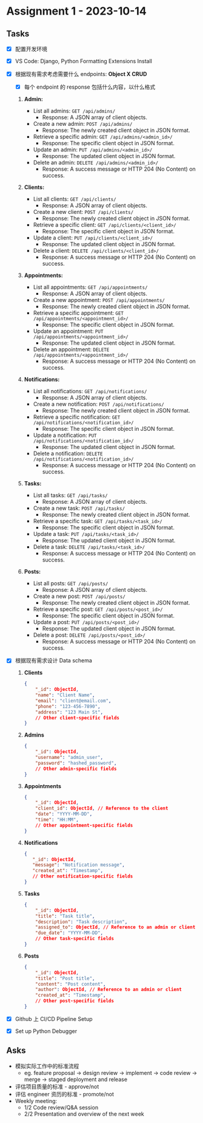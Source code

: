 # Assignment 1 - 2023-10-14

## Tasks

- [x] 配置开发环境
- [x] VS Code: Django, Python Formatting Extensions Install
- [x] 根据现有需求考虑需要什么 endpoints: **Object X CRUD**

  - [x] 每个 endpoint 的 response 包括什么内容，以什么格式

  1. **Admin:**

     - List all admins: `GET /api/admins/`
       - Response: A JSON array of client objects.
     - Create a new admin: `POST /api/admins/`
       - Response: The newly created client object in JSON format.
     - Retrieve a specific admin: `GET /api/admins/<admin_id>/`
       - Response: The specific client object in JSON format.
     - Update an admin: `PUT /api/admins/<admin_id>/`
       - Response: The updated client object in JSON format.
     - Delete an admin: `DELETE /api/admins/<admin_id>/`
       - Response: A success message or HTTP 204 (No Content) on success.

  2. **Clients:**

     - List all clients: `GET /api/clients/`
       - Response: A JSON array of client objects.
     - Create a new client: `POST /api/clients/`
       - Response: The newly created client object in JSON format.
     - Retrieve a specific client: `GET /api/clients/<client_id>/`
       - Response: The specific client object in JSON format.
     - Update a client: `PUT /api/clients/<client_id>/`
       - Response: The updated client object in JSON format.
     - Delete a client: `DELETE /api/clients/<client_id>/`
       - Response: A success message or HTTP 204 (No Content) on success.

  3. **Appointments:**

     - List all appointments: `GET /api/appointments/`
       - Response: A JSON array of client objects.
     - Create a new appointment: `POST /api/appointments/`
       - Response: The newly created client object in JSON format.
     - Retrieve a specific appointment: `GET /api/appointments/<appointment_id>/`
       - Response: The specific client object in JSON format.
     - Update an appointment: `PUT /api/appointments/<appointment_id>/`
       - Response: The updated client object in JSON format.
     - Delete an appointment: `DELETE /api/appointments/<appointment_id>/`
       - Response: A success message or HTTP 204 (No Content) on success.

  4. **Notifications:**

     - List all notifications: `GET /api/notifications/`
       - Response: A JSON array of client objects.
     - Create a new notification: `POST /api/notifications/`
       - Response: The newly created client object in JSON format.
     - Retrieve a specific notification: `GET /api/notifications/<notification_id>/`
       - Response: The specific client object in JSON format.
     - Update a notification: `PUT /api/notifications/<notification_id>/`
       - Response: The updated client object in JSON format.
     - Delete a notification: `DELETE /api/notifications/<notification_id>/`
       - Response: A success message or HTTP 204 (No Content) on success.

  5. **Tasks:**

     - List all tasks: `GET /api/tasks/`
       - Response: A JSON array of client objects.
     - Create a new task: `POST /api/tasks/`
       - Response: The newly created client object in JSON format.
     - Retrieve a specific task: `GET /api/tasks/<task_id>/`
       - Response: The specific client object in JSON format.
     - Update a task: `PUT /api/tasks/<task_id>/`
       - Response: The updated client object in JSON format.
     - Delete a task: `DELETE /api/tasks/<task_id>/`
       - Response: A success message or HTTP 204 (No Content) on success.

  6. **Posts:**

     - List all posts: `GET /api/posts/`
       - Response: A JSON array of client objects.
     - Create a new post: `POST /api/posts/`
       - Response: The newly created client object in JSON format.
     - Retrieve a specific post: `GET /api/posts/<post_id>/`
       - Response: The specific client object in JSON format.
     - Update a post: `PUT /api/posts/<post_id>/`
       - Response: The updated client object in JSON format.
     - Delete a post: `DELETE /api/posts/<post_id>/`
       - Response: A success message or HTTP 204 (No Content) on success.

- [x] 根据现有需求设计 Data schema

  1. **Clients**

     ```json
     {
         "_id": ObjectId,
         "name": "Client Name",
         "email": "client@email.com",
         "phone": "123-456-7890",
         "address": "123 Main St",
         // Other client-specific fields
     }
     ```

  2. **Admins**

     ```json
     {
         "_id": ObjectId,
         "username": "admin_user",
         "password": "hashed_password",
         // Other admin-specific fields
     }
     ```

  3. **Appointments**

     ```json
     {
         "_id": ObjectId,
         "client_id": ObjectId, // Reference to the client
         "date": "YYYY-MM-DD",
         "time": "HH:MM",
         // Other appointment-specific fields
     }
     ```

  4. **Notifications**

     ```json
     {
        "_id": ObjectId,
        "message": "Notification message",
        "created_at": "Timestamp",
        // Other notification-specific fields
     }
     ```

  5. **Tasks**

     ```json
     {
         "_id": ObjectId,
         "title": "Task title",
         "description": "Task description",
         "assigned_to": ObjectId, // Reference to an admin or client
         "due_date": "YYYY-MM-DD",
         // Other task-specific fields
     }
     ```

  6. **Posts**
     ```json
     {
         "_id": ObjectId,
         "title": "Post title",
         "content": "Post content",
         "author": ObjectId, // Reference to an admin or client
         "created_at": "Timestamp",
         // Other post-specific fields
     }
     ```

- [x] Github 上 CI/CD Pipeline Setup
- [x] Set up Python Debugger

## Asks

- 模拟实际工作中的标准流程
  - eg. feature proposal -> design review -> implement -> code review -> merge -> staged deployment and release
- 评估项目质量的标准 - approve/not
- 评估 engineer 资历的标准 - promote/not
- Weekly meeting:
  - 1/2 Code review/Q&A session
  - 2/2 Presentation and overview of the next week
